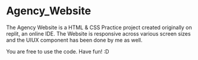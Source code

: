 # Agency_Website

The Agency Website is a HTML & CSS Practice project created originally on replit, an online IDE. The Website is responsive across various screen sizes
and the UIUX component has been done by me as well.

You are free to use the code. Have fun! :D
